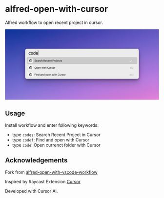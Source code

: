 # alfred-open-with-cursor

Alfred workflow to open recent project in cursor.

![screenshot](screenshot_cursor.png)

## Usage

Install workflow and enter following keywords:

- type `codes`: Search Recent Project in Cursor
- type `codef`: Find and open with Cursor
- type `code`: Open currenct folder with Cursor


## Acknowledgements

Fork from [alfred-open-with-vscode-workflow](https://github.com/alexchantastic/alfred-open-with-vscode-workflow)

Inspired by Raycast Extension [Cursor](https://www.raycast.com/degouville/cursor-recent-projects) 

Developed with Cursor AI.